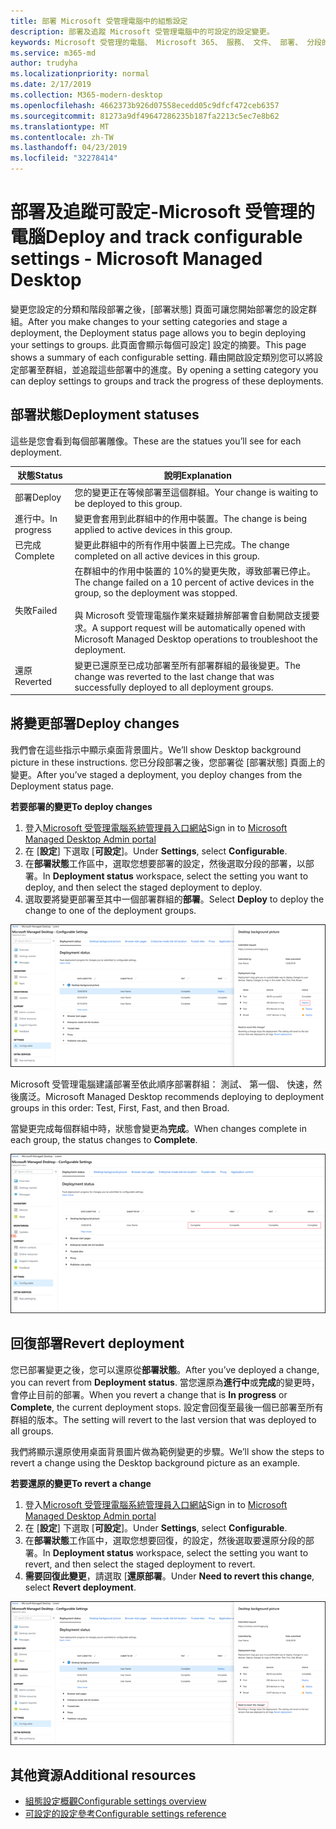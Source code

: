 ```yaml
---
title: 部署 Microsoft 受管理電腦中的組態設定
description: 部署及追蹤 Microsoft 受管理電腦中的可設定的設定變更。
keywords: Microsoft 受管理的電腦、 Microsoft 365、 服務、 文件、 部署、 分段的部署中，組態設定
ms.service: m365-md
author: trudyha
ms.localizationpriority: normal
ms.date: 2/17/2019
ms.collection: M365-modern-desktop
ms.openlocfilehash: 4662373b926d07558ecedd05c9dfcf472ceb6357
ms.sourcegitcommit: 81273a9df49647286235b187fa2213c5ec7e8b62
ms.translationtype: MT
ms.contentlocale: zh-TW
ms.lasthandoff: 04/23/2019
ms.locfileid: "32278414"
---
```

# <a name="deploy-and-track-configurable-settings---microsoft-managed-desktop"></a><span data-ttu-id="28b97-104">部署及追蹤可設定-Microsoft 受管理的電腦</span><span class="sxs-lookup"><span data-stu-id="28b97-104">Deploy and track configurable settings - Microsoft Managed Desktop</span></span>

<span data-ttu-id="28b97-105">變更您設定的分類和階段部署之後，[部署狀態] 頁面可讓您開始部署您的設定群組。</span><span class="sxs-lookup"><span data-stu-id="28b97-105">After you make changes to your setting categories and stage a deployment, the Deployment status page allows you to begin deploying your settings to groups.</span></span> <span data-ttu-id="28b97-106">此頁面會顯示每個可設定] 設定的摘要。</span><span class="sxs-lookup"><span data-stu-id="28b97-106">This page shows a summary of each configurable setting.</span></span> <span data-ttu-id="28b97-107">藉由開啟設定類別您可以將設定部署至群組，並追蹤這些部署中的進度。</span><span class="sxs-lookup"><span data-stu-id="28b97-107">By opening a setting category you can deploy settings to groups and track the progress of these deployments.</span></span>

## <a name="deployment-statuses"></a><span data-ttu-id="28b97-108">部署狀態</span><span class="sxs-lookup"><span data-stu-id="28b97-108">Deployment statuses</span></span> 

<span data-ttu-id="28b97-109">這些是您會看到每個部署雕像。</span><span class="sxs-lookup"><span data-stu-id="28b97-109">These are the statues you’ll see for each deployment.</span></span>

<span data-ttu-id="28b97-110">狀態</span><span class="sxs-lookup"><span data-stu-id="28b97-110">Status</span></span>  | <span data-ttu-id="28b97-111">說明</span><span class="sxs-lookup"><span data-stu-id="28b97-111">Explanation</span></span> 
--- | --- 
<span data-ttu-id="28b97-112">部署</span><span class="sxs-lookup"><span data-stu-id="28b97-112">Deploy</span></span> | <span data-ttu-id="28b97-113">您的變更正在等候部署至這個群組。</span><span class="sxs-lookup"><span data-stu-id="28b97-113">Your change is waiting to be deployed to this group.</span></span>
<span data-ttu-id="28b97-114">進行中。</span><span class="sxs-lookup"><span data-stu-id="28b97-114">In progress</span></span> | <span data-ttu-id="28b97-115">變更會套用到此群組中的作用中裝置。</span><span class="sxs-lookup"><span data-stu-id="28b97-115">The change is being applied to active devices in this group.</span></span> 
<span data-ttu-id="28b97-116">已完成</span><span class="sxs-lookup"><span data-stu-id="28b97-116">Complete</span></span> | <span data-ttu-id="28b97-117">變更此群組中的所有作用中裝置上已完成。</span><span class="sxs-lookup"><span data-stu-id="28b97-117">The change completed on all active devices in this group.</span></span> 
<span data-ttu-id="28b97-118">失敗</span><span class="sxs-lookup"><span data-stu-id="28b97-118">Failed</span></span> | <span data-ttu-id="28b97-119">在群組中的作用中裝置的 10%的變更失敗，導致部署已停止。</span><span class="sxs-lookup"><span data-stu-id="28b97-119">The change failed on a 10 percent of active devices in the group, so the deployment was stopped.</span></span><br><br> <span data-ttu-id="28b97-120">與 Microsoft 受管理電腦作業來疑難排解部署會自動開啟支援要求。</span><span class="sxs-lookup"><span data-stu-id="28b97-120">A support request will be automatically opened with Microsoft Managed Desktop operations to troubleshoot the deployment.</span></span> 
<span data-ttu-id="28b97-121">還原</span><span class="sxs-lookup"><span data-stu-id="28b97-121">Reverted</span></span> | <span data-ttu-id="28b97-122">變更已還原至已成功部署至所有部署群組的最後變更。</span><span class="sxs-lookup"><span data-stu-id="28b97-122">The change was reverted to the last change that was successfully deployed to all deployment groups.</span></span>

## <a name="deploy-changes"></a><span data-ttu-id="28b97-123">將變更部署</span><span class="sxs-lookup"><span data-stu-id="28b97-123">Deploy changes</span></span>

<span data-ttu-id="28b97-124">我們會在這些指示中顯示桌面背景圖片。</span><span class="sxs-lookup"><span data-stu-id="28b97-124">We’ll show Desktop background picture in these instructions.</span></span> <span data-ttu-id="28b97-125">您已分段部署之後，您部署從 [部署狀態] 頁面上的變更。</span><span class="sxs-lookup"><span data-stu-id="28b97-125">After you’ve staged a deployment, you deploy changes from the Deployment status page.</span></span> 

<span data-ttu-id="28b97-126">**若要部署的變更**</span><span class="sxs-lookup"><span data-stu-id="28b97-126">**To deploy changes**</span></span>

1. <span data-ttu-id="28b97-127">登入[Microsoft 受管理電腦系統管理員入口網站](http://aka.ms/mwaasportal)</span><span class="sxs-lookup"><span data-stu-id="28b97-127">Sign in to [Microsoft Managed Desktop Admin portal](http://aka.ms/mwaasportal)</span></span>
2. <span data-ttu-id="28b97-128">在 [**設定**] 下選取 [**可設定**]。</span><span class="sxs-lookup"><span data-stu-id="28b97-128">Under **Settings**, select **Configurable**.</span></span>
3. <span data-ttu-id="28b97-129">在**部署狀態**工作區中，選取您想要部署的設定，然後選取分段的部署，以部署。</span><span class="sxs-lookup"><span data-stu-id="28b97-129">In **Deployment status** workspace, select the setting you want to deploy, and then select the staged deployment to deploy.</span></span>
4. <span data-ttu-id="28b97-130">選取要將變更部署至其中一個部署群組的**部署**。</span><span class="sxs-lookup"><span data-stu-id="28b97-130">Select **Deploy** to deploy the change to one of the deployment groups.</span></span>

![可設定的設定部署狀態概觀](images/deploy-cs-overview.png)

<span data-ttu-id="28b97-132">Microsoft 受管理電腦建議部署至依此順序部署群組： 測試、 第一個、 快速，然後廣泛。</span><span class="sxs-lookup"><span data-stu-id="28b97-132">Microsoft Managed Desktop recommends deploying to deployment groups in this order: Test, First, Fast, and then Broad.</span></span> 

<span data-ttu-id="28b97-133">當變更完成每個群組中時，狀態會變更為**完成**。</span><span class="sxs-lookup"><span data-stu-id="28b97-133">When changes complete in each group, the status changes to **Complete**.</span></span>

![完成部署可設定的設定](images/config-setting-complete.png)

## <a name="revert-deployment"></a><span data-ttu-id="28b97-135">回復部署</span><span class="sxs-lookup"><span data-stu-id="28b97-135">Revert deployment</span></span>

<span data-ttu-id="28b97-136">您已部署變更之後，您可以還原從**部署狀態**。</span><span class="sxs-lookup"><span data-stu-id="28b97-136">After you’ve deployed a change, you can revert from **Deployment status**.</span></span> <span data-ttu-id="28b97-137">當您還原為**進行中**或**完成**的變更時，會停止目前的部署。</span><span class="sxs-lookup"><span data-stu-id="28b97-137">When you revert a change that is **In progress** or **Complete**, the current deployment stops.</span></span> <span data-ttu-id="28b97-138">設定會回復至最後一個已部署至所有群組的版本。</span><span class="sxs-lookup"><span data-stu-id="28b97-138">The setting will revert to the last version that was deployed to all groups.</span></span> 

<span data-ttu-id="28b97-139">我們將顯示還原使用桌面背景圖片做為範例變更的步驟。</span><span class="sxs-lookup"><span data-stu-id="28b97-139">We’ll show the steps to revert a change using the Desktop background picture as an example.</span></span> 

<span data-ttu-id="28b97-140">**若要還原的變更**</span><span class="sxs-lookup"><span data-stu-id="28b97-140">**To revert a change**</span></span>
1. <span data-ttu-id="28b97-141">登入[Microsoft 受管理電腦系統管理員入口網站](http://aka.ms/mwaasportal)</span><span class="sxs-lookup"><span data-stu-id="28b97-141">Sign in to [Microsoft Managed Desktop Admin portal](http://aka.ms/mwaasportal)</span></span>
2. <span data-ttu-id="28b97-142">在 [**設定**] 下選取 [**可設定**]。</span><span class="sxs-lookup"><span data-stu-id="28b97-142">Under **Settings**, select **Configurable**.</span></span>
3. <span data-ttu-id="28b97-143">在**部署狀態**工作區中，選取您想要回復，的設定，然後選取要還原分段的部署。</span><span class="sxs-lookup"><span data-stu-id="28b97-143">In **Deployment status** workspace, select the setting you want to revert, and then select the staged deployment to revert.</span></span>
4. <span data-ttu-id="28b97-144">**需要回復此變更**，請選取 [**還原部署**。</span><span class="sxs-lookup"><span data-stu-id="28b97-144">Under **Need to revert this change**, select **Revert deployment**.</span></span>

![部署可設定的設定還原](images/config-setting-revert.png) 

## <a name="additional-resources"></a><span data-ttu-id="28b97-146">其他資源</span><span class="sxs-lookup"><span data-stu-id="28b97-146">Additional resources</span></span>
- [<span data-ttu-id="28b97-147">組態設定概觀</span><span class="sxs-lookup"><span data-stu-id="28b97-147">Configurable settings overview</span></span>](config-setting-overview.md)
- [<span data-ttu-id="28b97-148">可設定的設定參考</span><span class="sxs-lookup"><span data-stu-id="28b97-148">Configurable settings reference</span></span>](config-setting-ref.md) 
